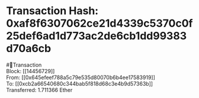 
Transaction Hash: 0xaf8f6307062ce21d4339c5370c0f25def6ad1d773ac2de6cb1dd99383d70a6cb
====================================================================================
  
#💸Transaction  
Block: [[14456729]]  
From: [[0x645efeef788a5c79e535d80070b6b4ee17583919]]  
To: [[0xcb2a66540680c344bab5f818d68c3e4b9d57363b]]  
Transferred: 1.711366 Ether